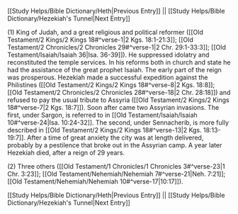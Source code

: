 [[Study Helps/Bible Dictionary/Heth|Previous Entry]]  ||  [[Study Helps/Bible Dictionary/Hezekiah's Tunnel|Next Entry]]

 (1) King of Judah, and a great religious and political reformer ([[Old Testament/2 Kings/2 Kings 18#^verse-1|2 Kgs. 18:1-21:3]]; [[Old Testament/2 Chronicles/2 Chronicles 29#^verse-1|2 Chr. 29:1-33:3]]; [[Old Testament/Isaiah/Isaiah 36|Isa. 36-39]]). He suppressed idolatry and reconstituted the temple services. In his reforms both in church and state he had the assistance of the great prophet Isaiah. The early part of the reign was prosperous. Hezekiah made a successful expedition against the Philistines ([[Old Testament/2 Kings/2 Kings 18#^verse-8|2 Kgs. 18:8]]; [[Old Testament/2 Chronicles/2 Chronicles 28#^verse-18|2 Chr. 28:18]]) and refused to pay the usual tribute to Assyria ([[Old Testament/2 Kings/2 Kings 18#^verse-7|2 Kgs. 18:7]]). Soon after came two Assyrian invasions. The first, under Sargon, is referred to in [[Old Testament/Isaiah/Isaiah 10#^verse-24|Isa. 10:24-32]]. The second, under Sennacherib, is more fully described in [[Old Testament/2 Kings/2 Kings 18#^verse-13|2 Kgs. 18:13-19:7]]. After a time of great anxiety the city was at length delivered, probably by a pestilence that broke out in the Assyrian camp. A year later Hezekiah died, after a reign of 29 years.

 (2) Three others ([[Old Testament/1 Chronicles/1 Chronicles 3#^verse-23|1 Chr. 3:23]]; [[Old Testament/Nehemiah/Nehemiah 7#^verse-21|Neh. 7:21]]; [[Old Testament/Nehemiah/Nehemiah 10#^verse-17|10:17]]).

[[Study Helps/Bible Dictionary/Heth|Previous Entry]]  ||  [[Study Helps/Bible Dictionary/Hezekiah's Tunnel|Next Entry]]